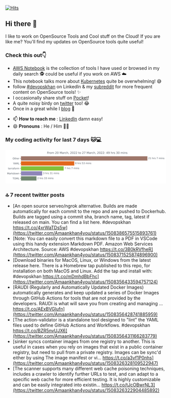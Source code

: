 [![Hits](https://hits.seeyoufarm.com/api/count/incr/badge.svg?url=https%3A%2F%2Fgithub.com%2Fakhan4u%2Fhit-counter&count_bg=%2379C83D&title_bg=%23555555&icon=&icon_color=%23E7E7E7&title=visits&edge_flat=false)](https://hits.seeyoufarm.com)

## Hi there 👋

I like to work on OpenSource Tools and Cool stuff on the Cloud! If you are like me? You'll find my updates on OpenSource tools quite useful!

### Check this out👇

* [AWS Notebook](https://histre.com/public/notebooks/dnllyanu/aws/) is the collection of tools I have used or browsed in my daily search 🕵️ could be useful if you work on AWS ☁️
* This notebook talks more about [Kubernetes](https://histre.com/public/notebooks/6uxdvo3y/kubernetes/) quite be overwhelming! 😅
* follow [#devopskhan](https://www.linkedin.com/feed/hashtag/devopskhan/) on LinkedIn & my [subreddit](https://www.reddit.com/r/devopskhan/) for more frequent content on OpenSource tools! ✨
* I occasionally share stuff on [Pocket](https://getpocket.com/@ej6g8d1dp2829A16a9Tf5d4T6bAMp3d8791rejDe86yem3bm4e14ex4fT4dluk29)!
* A quite noisy birdy on [twitter](https://twitter.com/Amaankhan4you) too! 😂
* Once in a great while I [blog](https://linuxparrot.com/) 😬


- 📫 **How to reach me** : [LinkedIn](https://www.linkedin.com/in/amaan-khan-linux-ninja) damn easy!
- 😄 **Pronouns** : He / Him 🤷‍♂️

### My coding activity for last 7 days 🐱💻

<img src="https://github.com/akhan4u/akhan4u/blob/main/images/stat.svg" alt="Amaan's Wakatime Activity!"/>

### 🔝 7 recent twitter posts
<!-- DEVDOJO:START -->
- [An open source serveo/ngrok alternative. Builds are made automatically for each commit to the repo and are pushed to Dockerhub. Builds are tagged using a commit sha, branch name, tag, latest if released on main. You can find a list here. #devopskhan https://t.co/4xrWaTDs5w](https://twitter.com/Amaankhan4you/status/1508386575515893761)
- [Note: You can easily convert this markdown file to a PDF in VSCode using this handy extension Markdown PDF. Amazon Web Services Architecture. Source: AWS #devopskhan https://t.co/3B0kRVfheR](https://twitter.com/Amaankhan4you/status/1508371525874896900)
- [Download binaries for MacOS, Linux, or Windows from the latest release here. There is a Homebrew tap published to this repo, for installation on both MacOS and Linux. Add the tap and install with: #devopskhan https://t.co/mDmhdBbFhc](https://twitter.com/Amaankhan4you/status/1508356433594757124)
- [RAUDI &lpar;Regularly and Automatically Updated Docker Images&rpar; automatically generates and keep updated a series of Docker Images through GitHub Actions for tools that are not provided by the developers. RAUDI is what will save you from creating and managing … https://t.co/AExBVGlufn](https://twitter.com/Amaankhan4you/status/1508356428741885959)
- [The action-validator is a standalone tool designed to &quot;lint&quot; the YAML files used to define GitHub Actions and Workflows. #devopskhan https://t.co/BZR5nvUJX6](https://twitter.com/Amaankhan4you/status/1508356431166283779)
- [sinker syncs container images from one registry to another. This is useful in cases when you rely on images that exist in a public container registry, but need to pull from a private registry. Images can be sync&#39;d either by using The image manifest or vi… https://t.co/a3vf1P0nhs](https://twitter.com/Amaankhan4you/status/1508326328109522947)
- [The scanner supports many different web cache poisoning techniques, includes a crawler to identify further URLs to test, and can adapt to a specific web cache for more efficient testing. It is highly customizable and can be easily integrated into existin… https://t.co/tJcOBwrNL3](https://twitter.com/Amaankhan4you/status/1508326322904485892)
<!-- DEVDOJO:END -->

<!-- ![Amaan's GitHub stats](https://github-readme-stats.vercel.app/api?username=akhan4u&count_private=true&show_icons=true&hide=contribs) -->
